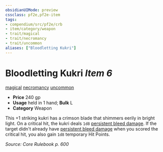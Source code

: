 ```yaml
---
obsidianUIMode: preview
cssclass: pf2e,pf2e-item
tags:
- compendium/src/pf2e/crb
- item/category/weapon
- trait/magical
- trait/necromancy
- trait/uncommon
aliases: ["Bloodletting Kukri"]
---
```

# Bloodletting Kukri *Item 6*  
[magical](/rules/traits/magical.md)  [necromancy](/rules/traits/necromancy.md)  [uncommon](/rules/traits/uncommon.md)  

- **Price** 240 gp
- **Usage** held in 1 hand; **Bulk** L
- **Category** Weapon

This +1 striking kukri has a crimson blade that shimmers eerily in bright light. On a critical hit, the kukri deals `1d8` [persistent bleed damage](/rules/conditions.md#Persistent%20Damage). If the target didn't already have [persistent bleed damage](/rules/conditions.md#Persistent%20Damage) when you scored the critical hit, you also gain `1d8` temporary Hit Points.

*Source: Core Rulebook p. 600*